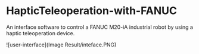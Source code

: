 # HapticTeleoperation-with-FANUC
An interface software to control a FANUC M20-iA industrial robot by using a haptic teleoperation device.

![user-interface](Image Result/inteface.PNG)
